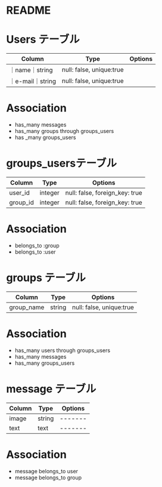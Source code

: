 # README

# Users テーブル
|Column|Type|Options|
|------|----|-------|
｜name｜string|null: false, unique:true|
｜e-mail｜string|null: false, unique:true|

# Association
- has_many messages
- has_many groups through groups_users
- has _many groups_users

# groups_usersテーブル
|Column|Type|Options|
|------|----|-------|
|user_id|integer|null: false, foreign_key: true|
|group_id|integer|null: false, foreign_key: true|

# Association
- belongs_to :group
- belongs_to :user

# groups テーブル
|Column|Type|Options|
|------|----|-------|
|group_name|string|null: false, unique:true|

# Association
- has_many users through groups_users
- has_many messages
- has_many groups_users

# message テーブル
|Column|Type|Options|
|------|----|-------|
|image|string|-------|
|text|text|-------|

# Association
- message belongs_to user
- message belongs_to group
